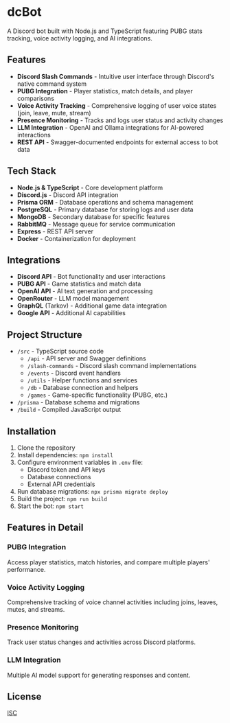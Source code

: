 # dcBot

A Discord bot built with Node.js and TypeScript featuring PUBG stats tracking, voice activity logging, and AI integrations.

## Features

- **Discord Slash Commands** - Intuitive user interface through Discord's native command system
- **PUBG Integration** - Player statistics, match details, and player comparisons
- **Voice Activity Tracking** - Comprehensive logging of user voice states (join, leave, mute, stream)
- **Presence Monitoring** - Tracks and logs user status and activity changes 
- **LLM Integration** - OpenAI and Ollama integrations for AI-powered interactions
- **REST API** - Swagger-documented endpoints for external access to bot data

## Tech Stack

- **Node.js & TypeScript** - Core development platform
- **Discord.js** - Discord API integration
- **Prisma ORM** - Database operations and schema management
- **PostgreSQL** - Primary database for storing logs and user data
- **MongoDB** - Secondary database for specific features
- **RabbitMQ** - Message queue for service communication
- **Express** - REST API server
- **Docker** - Containerization for deployment

## Integrations

- **Discord API** - Bot functionality and user interactions
- **PUBG API** - Game statistics and match data
- **OpenAI API** - AI text generation and processing
- **OpenRouter** - LLM model management
- **GraphQL** (Tarkov) - Additional game data integration
- **Google API** - Additional AI capabilities

## Project Structure

- `/src` - TypeScript source code
  - `/api` - API server and Swagger definitions
  - `/slash-commands` - Discord slash command implementations
  - `/events` - Discord event handlers
  - `/utils` - Helper functions and services
  - `/db` - Database connection and helpers
  - `/games` - Game-specific functionality (PUBG, etc.)
- `/prisma` - Database schema and migrations
- `/build` - Compiled JavaScript output

## Installation

1. Clone the repository
2. Install dependencies: `npm install`
3. Configure environment variables in `.env` file:
   - Discord token and API keys
   - Database connections
   - External API credentials
4. Run database migrations: `npx prisma migrate deploy`
5. Build the project: `npm run build`
6. Start the bot: `npm start`

## Features in Detail

### PUBG Integration
Access player statistics, match histories, and compare multiple players' performance.

### Voice Activity Logging
Comprehensive tracking of voice channel activities including joins, leaves, mutes, and streams.

### Presence Monitoring
Track user status changes and activities across Discord platforms.

### LLM Integration
Multiple AI model support for generating responses and content.

## License

[ISC](LICENSE)